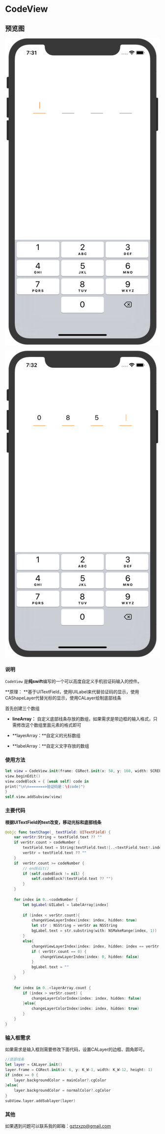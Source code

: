# CodeView



## 预览图

![未输入效果](https://github.com/Mebsunny/CodeView/blob/master/Screenshot/default.png?raw=true)

![验证码输入](https://github.com/Mebsunny/CodeView/blob/master/Screenshot/input.png?raw=true)

### 说明

`CodeView` 是**纯swift**编写的一个可以高度自定义手机验证码输入的控件。

**原理： **基于UITextField，使用UILabel来代替验证码的显示，使用CAShapeLayer代替光标的显示，使用CALayer绘制底部线条

首先创建三个数组

* **lineArray：**  自定义底部线条存放的数组，如果需求是带边框的输入格式，只需修改这个数组里面元素的格式即可

* **layerArray：**自定义的光标数组

* **labelArray：**自定义文字存放的数组

### 使用方法

```swift
let view = CodeView.init(frame: CGRect.init(x: 50, y: 160, width: SCREEN_WIDTH-100, height: 50),codeNumber: 4)
view.beginEdit()
view.codeBlock = { [weak self] code in
print("\n\n=======>验证码是：\(code)")
}
self.view.addSubview(view)
```

### 主要代码

**根据UITextField的text改变，移动光标和底部线条**

```swift
@objc func textChage(_ textField: UITextField) {
    var verStr:String = textField.text ?? ""
    if verStr.count > codeNumber {
        textField.text = String(textField.text![..<textField.text!.index(textField.text!.startIndex, offsetBy: codeNumber)])
        verStr = textField.text ?? ""
    }
    if  verStr.count >= codeNumber {
        // endEdit()
        if (self.codeBlock != nil) {
            self.codeBlock?(textField.text ?? "")
        }
    }
    
    for index in 0..<codeNumber {
        let bgLabel:UILabel = labelArray[index]
        
        if (index < verStr.count){
            changeViewLayerIndex(index: index, hidden: true)
            let str : NSString = verStr as NSString
            bgLabel.text = str.substring(with: NSMakeRange(index, 1))
        }
        else{
            changeViewLayerIndex(index: index, hidden: index == verStr.count ? false : true)
            if ( verStr.count == 0) {
                changeViewLayerIndex(index: 0, hidden: false)
            }
            bgLabel.text = ""
        }
    }
    
    for index in 0..<layerArray.count {
        if (index > verStr.count) {
            changeLayerColorIndex(index: index, hidden: false)
        }else{
            changeLayerColorIndex(index: index, hidden: true)
        }
    }
}

```

### 输入框需求

如果需求是输入框则需要修改下面代码，设置CALayer的边框、圆角即可。

```swift
//底部线条
let layer = CALayer.init()
layer.frame = CGRect.init(x: 6, y: K_W-1, width: K_W-12, height: 1)
if index == 0 {
    layer.backgroundColor = mainColor?.cgColor
}else{
    layer.backgroundColor = normalColor?.cgColor
}
subView.layer.addSublayer(layer)
```

### 其他

如果遇到问题可以联系我的邮箱：gztzxzp@gmail.com

